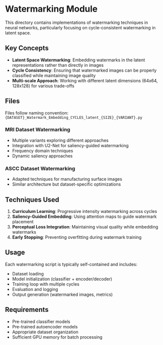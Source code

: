 # Watermarking Module

This directory contains implementations of watermarking techniques in neural networks, particularly focusing on cycle-consistent watermarking in latent space.

## Key Concepts

- **Latent Space Watermarking**: Embedding watermarks in the latent representations rather than directly in images
- **Cycle Consistency**: Ensuring that watermarked images can be properly classified while maintaining image quality
- **Multi-scale Approach**: Working with different latent dimensions (64x64, 128x128) for various trade-offs

## Files

Files follow naming convention: `{DATASET}_Watermark_Embedding_CYCLES_latent_{SIZE}_{VARIANT}.py`

### MRI Dataset Watermarking

- Multiple variants exploring different approaches
- Integration with U2-Net for saliency-guided watermarking
- Frequency domain techniques
- Dynamic saliency approaches

### ASCC Dataset Watermarking

- Adapted techniques for manufacturing surface images
- Similar architecture but dataset-specific optimizations

## Techniques Used

1. **Curriculum Learning**: Progressive intensity watermarking across cycles
2. **Saliency-Guided Embedding**: Using attention maps to guide watermark placement
3. **Perceptual Loss Integration**: Maintaining visual quality while embedding watermarks
4. **Early Stopping**: Preventing overfitting during watermark training

## Usage

Each watermarking script is typically self-contained and includes:

- Dataset loading
- Model initialization (classifier + encoder/decoder)
- Training loop with multiple cycles
- Evaluation and logging
- Output generation (watermarked images, metrics)

## Requirements

- Pre-trained classifier models
- Pre-trained autoencoder models
- Appropriate dataset organization
- Sufficient GPU memory for batch processing
